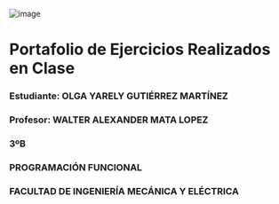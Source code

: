 ![image](https://www.security-research-map.eu/files/1090.png)
# Portafolio de Ejercicios Realizados en Clase
### Estudiante: OLGA YARELY GUTIÉRREZ MARTÍNEZ
### Profesor: WALTER ALEXANDER MATA LOPEZ
### 3ºB
### PROGRAMACIÓN FUNCIONAL 
### FACULTAD DE INGENIERÍA MECÁNICA Y ELÉCTRICA
